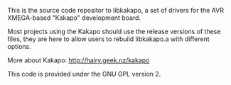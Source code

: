 This is the source code repositor to libkakapo, a set of drivers
for the AVR XMEGA-based "Kakapo" development board.

Most projects using the Kakapo should use the release versions of these
files, they are here to allow users to rebuild libkakapo.a with different
options.

More about Kakapo: http://hairy.geek.nz/kakapo

This code is provided under the GNU GPL version 2.
